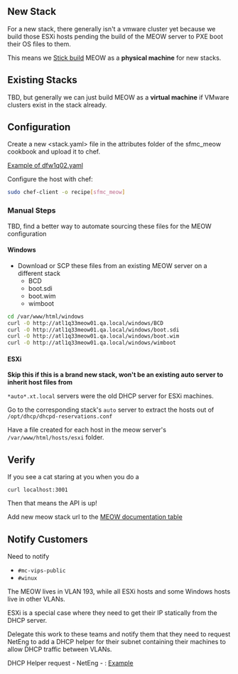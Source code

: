 ## New Stack

For a new stack, there generally isn't a vmware cluster yet because we build those ESXi hosts pending the build of the MEOW server to PXE boot their OS files to them.

This means we [Stick build](https://confluence.internal.salesforce.com/display/SFMCLINUX/Stick+Builds) MEOW as a **physical machine** for new stacks.

## Existing Stacks

TBD, but generally we can just build MEOW as a **virtual machine** if VMware clusters exist in the stack already.

## Configuration

Create a new <stack.yaml> file in the attributes folder of the sfmc_meow cookbook and upload it to chef.

[Example of dfw1q02.yaml](https://github.com/sfdc-mc-mj/LINUX.sfmc_meow/blob/W-13525360/attributes/dfw1q02.yaml)

Configure the host with chef:

```bash
sudo chef-client -o recipe[sfmc_meow]
```

### Manual Steps

TBD, find a better way to automate sourcing these files for the MEOW configuration

#### Windows
- Download or SCP these files from an existing MEOW server on a different stack
	- BCD
	- boot.sdi
	- boot.wim
	- wimboot

```bash
cd /var/www/html/windows
curl -O http://atl1q33meow01.qa.local/windows/BCD
curl -O http://atl1q33meow01.qa.local/windows/boot.sdi
curl -O http://atl1q33meow01.qa.local/windows/boot.wim
curl -O http://atl1q33meow01.qa.local/windows/wimboot
```

#### ESXi

**Skip this if this is a brand new stack, won't be an existing auto server to inherit host files from** 

`*auto*.xt.local` servers were the old DHCP server for ESXi machines.

Go to the corresponding stack's `auto` server to extract the hosts out of `/opt/dhcp/dhcpd-reservations.conf`

Have a file created for each host in the meow server's `/var/www/html/hosts/esxi` folder.
## Verify

If you see a cat staring at you when you do a 

```
curl localhost:3001
```

Then that means the API is up!

Add new meow stack url to the [MEOW documentation table](https://confluence.internal.salesforce.com/display/SFMCLINUX/MEOW/#layout)

## Notify Customers

Need to notify

- `#mc-vips-public`
- `#winux`

The MEOW lives in VLAN 193, while all ESXi hosts and some Windows hosts live in other VLANs.

ESXi is a special case where they need to get their IP statically from the DHCP server. 

Delegate this work to these teams and notify them that they need to request NetEng to add a DHCP helper for their subnet containing their machines to allow DHCP traffic between VLANs.

DHCP Helper request - NetEng - : [Example](https://gus.lightning.force.com/lightning/r/ADM_Work__c/a07EE00001dXwuQYAS/view)